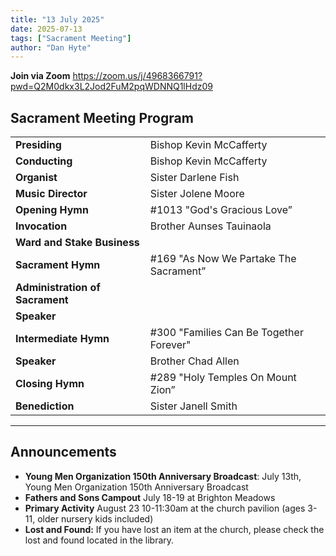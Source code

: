 ```yaml
---
title: "13 July 2025"
date: 2025-07-13
tags: ["Sacrament Meeting"]
author: "Dan Hyte"
---
```


**Join via Zoom**
<https://zoom.us/j/4968366791?pwd=Q2M0dkx3L2Jod2FuM2pqWDNNQ1lHdz09>

## Sacrament Meeting Program

|                                 |                                     |
| ------------------------------- | ----------------------------------- |
| **Presiding**                   | Bishop Kevin McCafferty             |
| **Conducting**                  | Bishop Kevin McCafferty             |
| **Organist**                    | Sister Darlene Fish                 |
| **Music Director**              | Sister Jolene Moore                 |
| **Opening Hymn**                | #1013 "God's Gracious Love”         |
| **Invocation**                  | Brother Aunses Tauinaola            |
| **Ward and Stake Business**     |                                     |
| **Sacrament Hymn**              | #169 "As Now We Partake The Sacrament” |
| **Administration of Sacrament** |                                     |
| **Speaker**      |              | Sister Renee Garlick                |
| **Intermediate Hymn**           | #300 "Families Can Be Together Forever" |
| **Speaker**                     | Brother Chad Allen                  |
| **Closing Hymn**                | #289 "Holy Temples On Mount Zion”   |
| **Benediction**                 | Sister Janell Smith                 |

---

## Announcements

- **Young Men Organization 150th Anniversary Broadcast**: July 13th, Young Men Organization 150th Anniversary Broadcast
- **Fathers and Sons Campout** July 18-19 at Brighton Meadows
- **Primary Activity** August 23 10-11:30am at the church pavilion (ages 3-11, older nursery kids included) 
- **Lost and Found:** If you have lost an item at the church, please check the lost and found located in the library.
